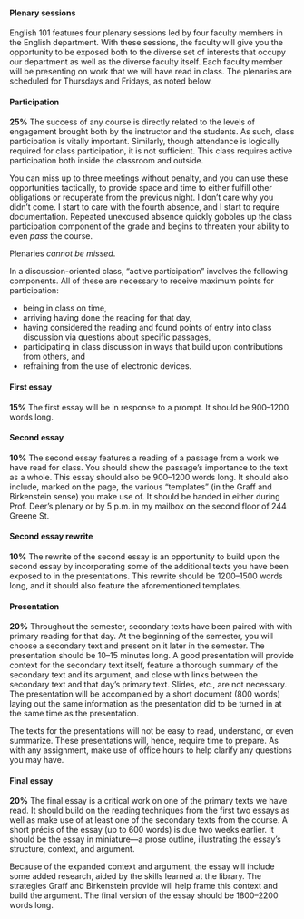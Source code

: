 #### Plenary sessions

English 101 features four plenary sessions led by four faculty members in the
English department. With these sessions, the faculty will give you the
opportunity to be exposed both to the diverse set of interests that occupy our
department as well as the diverse faculty itself. Each faculty member will be
presenting on work that we will have read in class. The plenaries are scheduled
for Thursdays and Fridays, as noted below. 

#### Participation

**25%** The success of any course is directly related to the levels of engagement
brought both by the instructor and the students. As such, class participation
is vitally important. Similarly, though attendance is logically required for
class participation, it is not sufficient. This class requires active
participation both inside the classroom and outside.  

You can miss up to three meetings without penalty, and you can use these
opportunities tactically, to provide space and time to either fulfill other
obligations or recuperate from the previous night. I don’t care why you didn’t
come. I start to care with the fourth absence, and I start to require
documentation. Repeated unexcused absence quickly gobbles up the class
participation component of the grade and begins to threaten your ability to
even *pass* the course.

Plenaries *cannot be missed*.

In a discussion-oriented class, “active participation” involves the following
components. All of these are necessary to receive maximum points for
participation:

* being in class on time,
* arriving having done the reading for that day,
* having considered the reading and found points of entry into class discussion via questions about specific passages,
* participating in class discussion in ways that build upon contributions from others, and
* refraining from the use of electronic devices.

#### First essay

**15%** The first essay will be in response to a prompt. It should be 900–1200 words
long.

#### Second essay

**10%** The second essay features a reading of a passage from a work we have
read for class. You should show the passage’s importance to the text as a
whole. This essay should also be 900–1200 words long. It should also
include, marked on the page, the various “templates” (in the Graff and
Birkenstein sense) you make use of. It should be handed in either during Prof. 
Deer’s plenary or by 5 p.m. in my mailbox on the second floor of 244 Greene St.

#### Second essay rewrite

**10%** The rewrite of the second essay is an opportunity to build upon the
second essay by incorporating some of the additional texts you have been
exposed to in the presentations. This rewrite should be 1200–1500 words
long, and it should also feature the aforementioned templates.

#### Presentation

**20%** Throughout the semester, secondary texts have been paired with with
primary reading for that day. At the beginning of the semester, you will
choose a secondary text and present on it later in the semester. The
presentation should be 10–15 minutes long. A good presentation will provide
context for the secondary text itself, feature a thorough summary of the
secondary text and its argument, and close with links between the secondary
text and that day’s primary text. Slides, etc., are not necessary.  The
presentation will be accompanied by a short document (800 words) laying out
the same information as the presentation did to be turned in at the same
time as the presentation.

The texts for the presentations will not be easy to read, understand, or even
summarize. These presentations will, hence, require time to prepare. As with
any assignment, make use of office hours to help clarify any questions you may
have.

#### Final essay

**20%** The final essay is a critical work on one of the primary texts we have
read. It should build on the reading techniques from the first two essays
as well as make use of at least one of the secondary texts from the course.
A short précis of the essay (up to 600 words) is due two weeks earlier. It
should be the essay in miniature—a prose outline, illustrating the essay’s
structure, context, and argument.

Because of the expanded context and argument, the essay will include some added
research, aided by the skills learned at the library. The strategies Graff and
Birkenstein provide will help frame this context and build the argument.  The
final version of the essay should be 1800–2200 words long.
